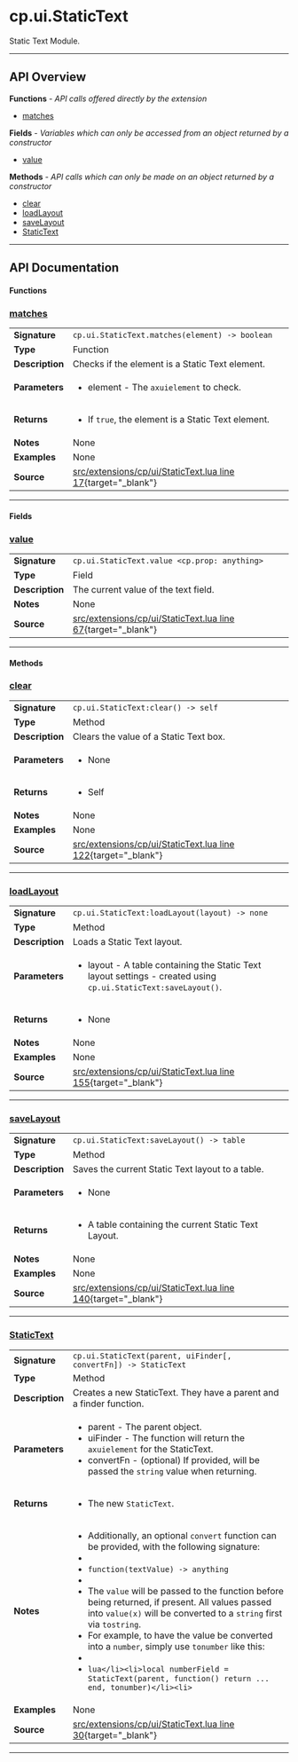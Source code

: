 # cp.ui.StaticText

Static Text Module.

---

## API Overview
**Functions** - _API calls offered directly by the extension_
 * [matches](#matches)

**Fields** - _Variables which can only be accessed from an object returned by a constructor_
 * [value](#value)

**Methods** - _API calls which can only be made on an object returned by a constructor_
 * [clear](#clear)
 * [loadLayout](#loadlayout)
 * [saveLayout](#savelayout)
 * [StaticText](#statictext)


---

## API Documentation

#### Functions


### [matches](#matches)

|                                             |                                                                                     |
| --------------------------------------------|-------------------------------------------------------------------------------------|
| **Signature**                               | `cp.ui.StaticText.matches(element) -> boolean`                                                                    |
| **Type**                                    | Function                                                                     |
| **Description**                             | Checks if the element is a Static Text element.                                                                     |
| **Parameters**                              | <ul><li>element      - The `axuielement` to check.</li></ul> |
| **Returns**                                 | <ul><li>If `true`, the element is a Static Text element.</li></ul>          |
| **Notes**                                   | None |
| **Examples**                                | None |
| **Source**                                  | [src/extensions/cp/ui/StaticText.lua line 17](https://github.com/CommandPost/CommandPost/blob/develop/src/extensions/cp/ui/StaticText.lua#L17){target="_blank"} |

---

#### Fields


### [value](#value)

|                                             |                                                                                     |
| --------------------------------------------|-------------------------------------------------------------------------------------|
| **Signature**                               | `cp.ui.StaticText.value <cp.prop: anything>`                                                                    |
| **Type**                                    | Field                                                                     |
| **Description**                             | The current value of the text field.                                                                     |
| **Notes**                                   | None |
| **Source**                                  | [src/extensions/cp/ui/StaticText.lua line 67](https://github.com/CommandPost/CommandPost/blob/develop/src/extensions/cp/ui/StaticText.lua#L67){target="_blank"} |

---

#### Methods


### [clear](#clear)

|                                             |                                                                                     |
| --------------------------------------------|-------------------------------------------------------------------------------------|
| **Signature**                               | `cp.ui.StaticText:clear() -> self`                                                                    |
| **Type**                                    | Method                                                                     |
| **Description**                             | Clears the value of a Static Text box.                                                                     |
| **Parameters**                              | <ul><li>None</li></ul> |
| **Returns**                                 | <ul><li>Self</li></ul>          |
| **Notes**                                   | None |
| **Examples**                                | None |
| **Source**                                  | [src/extensions/cp/ui/StaticText.lua line 122](https://github.com/CommandPost/CommandPost/blob/develop/src/extensions/cp/ui/StaticText.lua#L122){target="_blank"} |

---


### [loadLayout](#loadlayout)

|                                             |                                                                                     |
| --------------------------------------------|-------------------------------------------------------------------------------------|
| **Signature**                               | `cp.ui.StaticText:loadLayout(layout) -> none`                                                                    |
| **Type**                                    | Method                                                                     |
| **Description**                             | Loads a Static Text layout.                                                                     |
| **Parameters**                              | <ul><li>layout - A table containing the Static Text layout settings - created using `cp.ui.StaticText:saveLayout()`.</li></ul> |
| **Returns**                                 | <ul><li>None</li></ul>          |
| **Notes**                                   | None |
| **Examples**                                | None |
| **Source**                                  | [src/extensions/cp/ui/StaticText.lua line 155](https://github.com/CommandPost/CommandPost/blob/develop/src/extensions/cp/ui/StaticText.lua#L155){target="_blank"} |

---


### [saveLayout](#savelayout)

|                                             |                                                                                     |
| --------------------------------------------|-------------------------------------------------------------------------------------|
| **Signature**                               | `cp.ui.StaticText:saveLayout() -> table`                                                                    |
| **Type**                                    | Method                                                                     |
| **Description**                             | Saves the current Static Text layout to a table.                                                                     |
| **Parameters**                              | <ul><li>None</li></ul> |
| **Returns**                                 | <ul><li>A table containing the current Static Text Layout.</li></ul>          |
| **Notes**                                   | None |
| **Examples**                                | None |
| **Source**                                  | [src/extensions/cp/ui/StaticText.lua line 140](https://github.com/CommandPost/CommandPost/blob/develop/src/extensions/cp/ui/StaticText.lua#L140){target="_blank"} |

---


### [StaticText](#statictext)

|                                             |                                                                                     |
| --------------------------------------------|-------------------------------------------------------------------------------------|
| **Signature**                               | `cp.ui.StaticText(parent, uiFinder[, convertFn]) -> StaticText`                                                                    |
| **Type**                                    | Method                                                                     |
| **Description**                             | Creates a new StaticText. They have a parent and a finder function.                                                                     |
| **Parameters**                              | <ul><li>parent   - The parent object.</li><li>uiFinder - The function will return the `axuielement` for the StaticText.</li><li>convertFn    - (optional) If provided, will be passed the `string` value when returning.</li></ul> |
| **Returns**                                 | <ul><li>The new `StaticText`.</li></ul>          |
| **Notes**                                   | <ul><li>Additionally, an optional `convert` function can be provided, with the following signature:</li><li></li><li>`function(textValue) -> anything`</li><li></li><li>The `value` will be passed to the function before being returned, if present. All values passed into `value(x)` will be converted to a `string` first via `tostring`.</li><li>For example, to have the value be converted into a `number`, simply use `tonumber` like this:</li><li></li><li>```lua</li><li>local numberField = StaticText(parent, function() return ... end, tonumber)</li><li>```</li></ul> |
| **Examples**                                | None |
| **Source**                                  | [src/extensions/cp/ui/StaticText.lua line 30](https://github.com/CommandPost/CommandPost/blob/develop/src/extensions/cp/ui/StaticText.lua#L30){target="_blank"} |

---

